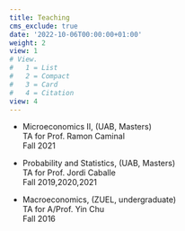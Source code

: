 ```yaml
---
title: Teaching
cms_exclude: true
date: '2022-10-06T00:00:00+01:00'
weight: 2
view: 1
# View.
#   1 = List
#   2 = Compact
#   3 = Card
#   4 = Citation
view: 4
---
```


- Microeconomics II, (UAB, Masters)   
  TA for Prof. Ramon Caminal   
  Fall 2021
  
- Probability and Statistics, (UAB, Masters)     
  TA for Prof. Jordi Caballe     
  Fall 2019,2020,2021
  
- Macroeconomics, (ZUEL, undergraduate)  
  TA for A/Prof. Yin Chu     
  Fall 2016
